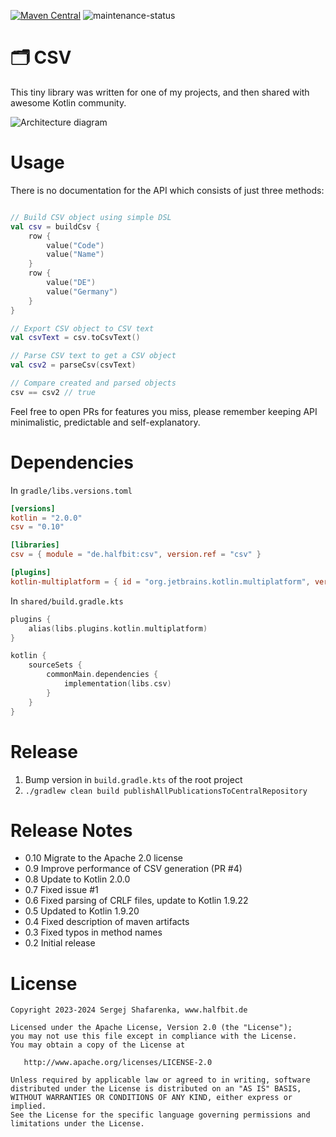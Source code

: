 [![Maven Central](http://img.shields.io/maven-central/v/de.halfbit/csv.svg)](https://central.sonatype.com/artifact/de.halfbit/csv)
![maintenance-status](https://img.shields.io/badge/maintenance-passively--maintained-yellowgreen.svg)

# 🗂 CSV ️

This tiny library was written for one of my projects, and then shared with awesome Kotlin community. 

![Architecture diagram](http://www.plantuml.com/plantuml/proxy?src=https://raw.githubusercontent.com/sergejsha/csv/master/documentation/architecture.v1.iuml)

# Usage

There is no documentation for the API which consists of just three methods:
```kotlin

// Build CSV object using simple DSL
val csv = buildCsv {
    row {
        value("Code")
        value("Name")
    }
    row {
        value("DE")
        value("Germany")
    }
}

// Export CSV object to CSV text
val csvText = csv.toCsvText()

// Parse CSV text to get a CSV object
val csv2 = parseCsv(csvText)

// Compare created and parsed objects
csv == csv2 // true
```

Feel free to open PRs for features you miss, please remember keeping API minimalistic, predictable and self-explanatory.

# Dependencies

In `gradle/libs.versions.toml`
```toml
[versions]
kotlin = "2.0.0"
csv = "0.10"

[libraries]
csv = { module = "de.halfbit:csv", version.ref = "csv" }

[plugins]
kotlin-multiplatform = { id = "org.jetbrains.kotlin.multiplatform", version.ref = "kotlin" }
```

In `shared/build.gradle.kts`
```kotlin
plugins {
    alias(libs.plugins.kotlin.multiplatform)
}

kotlin {
    sourceSets {
        commonMain.dependencies {
            implementation(libs.csv)
        }
    }
}
```

# Release

1. Bump version in `build.gradle.kts` of the root project
2. `./gradlew clean build publishAllPublicationsToCentralRepository`

# Release Notes

- 0.10 Migrate to the Apache 2.0 license
- 0.9 Improve performance of CSV generation (PR #4)
- 0.8 Update to Kotlin 2.0.0
- 0.7 Fixed issue #1
- 0.6 Fixed parsing of CRLF files, update to Kotlin 1.9.22
- 0.5 Updated to Kotlin 1.9.20
- 0.4 Fixed description of maven artifacts 
- 0.3 Fixed typos in method names
- 0.2 Initial release

# License
```
Copyright 2023-2024 Sergej Shafarenka, www.halfbit.de

Licensed under the Apache License, Version 2.0 (the "License");
you may not use this file except in compliance with the License.
You may obtain a copy of the License at

   http://www.apache.org/licenses/LICENSE-2.0

Unless required by applicable law or agreed to in writing, software
distributed under the License is distributed on an "AS IS" BASIS,
WITHOUT WARRANTIES OR CONDITIONS OF ANY KIND, either express or implied.
See the License for the specific language governing permissions and
limitations under the License.
```